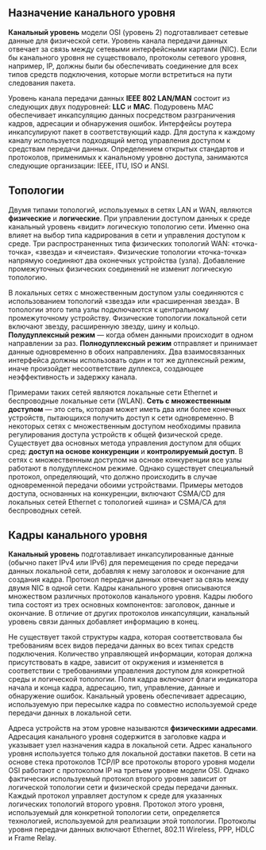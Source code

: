 <!-- verified: agorbachev 03.05.2022 -->

<!-- 6.4.1 -->
## Назначение канального уровня

**Канальный уровень** модели OSI (уровень 2) подготавливает сетевые данные для физической сети. Уровень канала передачи данных отвечает за связь между сетевыми интерфейсными картами (NIC). Если бы канального уровня не существовало, протоколы сетевого уровня, например, IP, должны были бы обеспечивать соединение для всех типов средств подключения, которые могли встретиться на пути следования пакета.

Уровень канала передачи данных **IEEE 802 LAN/MAN** состоит из следующих двух подуровней: **LLC** и **MAC**. Подуровень MAC обеспечивает инкапсуляцию данных посредством разграничения кадров, адресации и обнаружения ошибок. Интерфейсы роутера инкапсулируют пакет в соответствующий кадр. Для доступа к каждому каналу используется подходящий метод управления доступом к средствам передачи данных. Определением открытых стандартов и протоколов, применимых к канальному уровню доступа, занимаются следующие организации: IEEE, ITU, ISO и ANSI.

## Топологии

Двумя типами топологий, используемых в сетях LAN и WAN, являются **физические** и **логические**. При управлении доступом данных к среде канальный уровень «видит» логическую топологию сети. Именно она влияет на выбор типа кадрирования в сети и управления доступом к среде. Три распространенных типа физических топологий WAN: «точка-точка», «звезда» и «ячеистая». Физические топологии «точка-точка» напрямую соединяют два оконечных устройства (узла). Добавление промежуточных физических соединений не изменит логическую топологию.

В локальных сетях с множественным доступом узлы соединяются с использованием топологий «звезда» или «расширенная звезда». В топологии этого типа узлы подключаются к центральному промежуточному устройству. Физические топологии локальной сети включают звезду, расширенную звезду, шину и кольцо.
**Полудуплексный режим** — когда обмен данными происходит в одном направлении за раз. **Полнодуплексный режим** отправляет и принимает данные одновременно в обоих направлениях. Два взаимосвязанных интерфейса должны использовать один и тот же дуплексный режим, иначе произойдет несоответствие дуплекса, создающее неэффективность и задержку канала.

Примерами таких сетей являются локальные сети Ethernet и беспроводные локальные сети (WLAN). **Сеть с множественным доступом** — это сеть, которая может иметь два или более конечных устройств, пытающихся получить доступ к сети одновременно. В некоторых сетях с множественным доступом необходимы правила регулирования доступа устройств к общей физической среде. Существует два основных метода управления доступом для общих сред: **доступ на основе конкуренции** и **контролируемый доступ**. В сетях с множественным доступом на основе конкуренции все узлы работают в полудуплексном режиме. Однако существует специальный протокол, определяющий, что должно происходить в случае одновременной передачи обоими устройствами. Примеры методов доступа, основанных на конкуренции, включают CSMA/CD для локальных сетей Ethernet с топологией «шина» и CSMA/CA для беспроводных сетей.

## Кадры канального уровня

**Канальный уровень** подготавливает инкапсулированные данные (обычно пакет IPv4 или IPv6) для перемещения по среде передачи данных локальной сети, добавляя к нему заголовок и окончание для создания кадра. Протокол передачи данных отвечает за связь между двумя NIC в одной сети. Кадры канального уровня описываются множеством различных протоколов канального уровня. Кадры любого типа состоят из трех основных компонентов: заголовок, данные и окончание. В отличие от других протоколов инкапсуляции, канальный уровень связи данных добавляет информацию в конец. 

Не существует такой структуры кадра, которая соответствовала бы требованиям всех видов передачи данных во всех типах средств подключения. Количество управляющей информации, которая должна присутствовать в кадре, зависит от окружения и изменяется в соответствии с требованиями управления доступом для конкретной среды и логической топологии. Поля кадра включают флаги индикатора начала и конца кадра, адресацию, тип, управление, данные и обнаружение ошибок. Канальный уровень обеспечивает адресацию, используемую при пересылке кадра по совместно используемой среде передачи данных в локальной сети.

Адреса устройств на этом уровне называются **физическими адресами**. Адресация канального уровня содержится в заголовке кадра и указывает узел назначения кадра в локальной сети. Адрес канального уровня используется только для локальной доставки пакетов. В сети на основе стека протоколов TCP/IP все протоколы второго уровня модели OSI работают с протоколом IP на третьем уровне модели OSI. Однако фактически используемый протокол второго уровня зависит от логической топологии сети и физической среды передачи данных. Каждый протокол управляет доступом к среде для указанных логических топологий второго уровня. Протокол этого уровня, используемый для конкретной топологии сети, определяется технологией, используемой для реализации этой топологии. Протоколы уровня передачи данных включают Ethernet, 802.11 Wireless, PPP, HDLC и Frame Relay.

<!-- 6.4.2 -->
<!-- quiz -->

